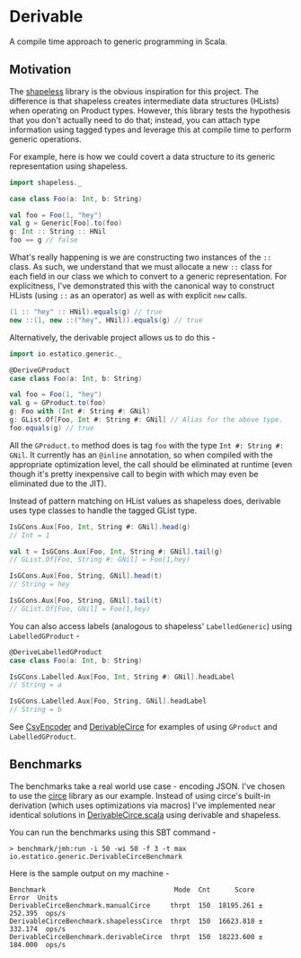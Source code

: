 # Derivable

A compile time approach to generic programming in Scala.

## Motivation

The [shapeless](https://github.com/milessabin/shapeless) library
is the obvious inspiration for this project. The difference is that
shapeless creates intermediate data structures (HLists) when operating
on Product types. However, this library tests the hypothesis that you
don't actually need to do that; instead, you can attach type information
using tagged types and leverage this at compile time to perform generic
operations.

For example, here is how we could covert a data structure to its generic
representation using shapeless.

```scala
import shapeless._

case class Foo(a: Int, b: String)

val foo = Foo(1, "hey")
val g = Generic[Foo].to(foo)
g: Int :: String :: HNil
foo == g // false
```

What's really happening is we are constructing two instances of the `::` class.
As such, we understand that we must allocate a new `::` class for each field
in our class we which to convert to a generic representation. For explicitness,
I've demonstrated this with the canonical way to construct HLists (using `::` as
an operator) as well as with explicit `new` calls.

```scala
(1 :: "hey" :: HNil).equals(g) // true
new ::(1, new ::("hey", HNil)).equals(g) // true
```

Alternatively, the derivable project allows us to do this -

```scala
import io.estatico.generic._

@DeriveGProduct
case class Foo(a: Int, b: String)

val foo = Foo(1, "hey")
val g = GProduct.to(foo)
g: Foo with (Int #: String #: GNil)
g: GList.Of[Foo, Int #: String #: GNil] // Alias for the above type.
foo.equals(g) // true
```

All the `GProduct.to` method does is tag `foo` with the type `Int #: String #: GNil`.
It currently has an `@inline` annotation, so when compiled with the appropriate
optimization level, the call should be eliminated at runtime (even though it's pretty
inexpensive call to begin with which may even be eliminated due to the JIT).

Instead of pattern matching on HList values as shapeless does, derivable uses
type classes to handle the tagged GList type.

```scala
IsGCons.Aux[Foo, Int, String #: GNil].head(g)
// Int = 1

val t = IsGCons.Aux[Foo, Int, String #: GNil].tail(g)
// GList.Of[Foo, String #: GNil] = Foo(1,hey)

IsGCons.Aux[Foo, String, GNil].head(t)
// String = hey

IsGCons.Aux[Foo, String, GNil].tail(t)
// GList.Of[Foo, GNil] = Foo(1,hey)
```

You can also access labels (analogous to shapeless' `LabelledGeneric`) using
`LabelledGProduct` -

```scala
@DeriveLabelledGProduct
case class Foo(a: Int, b: String)

IsGCons.Labelled.Aux[Foo, Int, String #: GNil].headLabel
// String = a

IsGCons.Labelled.Aux[Foo, String, GNil].headLabel
// String = b
```

See [CsvEncoder](/tests/src/main/scala/io/estatico/test/CsvEncoder.scala)
and [DerivableCirce](/tests/src/main/scala/io/estatico/test/DerivableCirce.scala)
for examples of using `GProduct` and `LabelledGProduct`.

## Benchmarks

The benchmarks take a real world use case - encoding JSON. I've chosen to
use the [circe](https://github.com/circe/circe) library as our example.
Instead of using circe's built-in derivation (which uses optimizations via
macros) I've implemented near identical solutions in
[DerivableCirce.scala](/tests/src/main/scala/io/estatico/test/DerivableCirce.scala)
using derivable and shapeless.

You can run the benchmarks using this SBT command -

```
> benchmark/jmh:run -i 50 -wi 50 -f 3 -t max io.estatico.generic.DerivableCirceBenchmark
```

Here is the sample output on my machine -

```
Benchmark                                Mode  Cnt      Score     Error  Units
DerivableCirceBenchmark.manualCirce     thrpt  150  18195.261 ± 252.395  ops/s
DerivableCirceBenchmark.shapelessCirce  thrpt  150  16623.818 ± 332.174  ops/s
DerivableCirceBenchmark.derivableCirce  thrpt  150  18223.600 ± 184.000  ops/s
```
